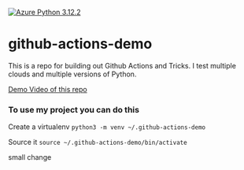 [![Azure Python 3.12.2](https://github.com/werthds-io/multi-cloud-exercise/actions/workflows/main.yml/badge.svg)](https://github.com/werthds-io/multi-cloud-exercise/actions/workflows/main.yml)

# github-actions-demo
This is a repo for building out Github Actions and Tricks.  I test multiple clouds and multiple versions of Python.


[Demo Video of this repo](https://www.youtube.com/watch?v=4gbUYOgALik)

### To use my project you can do this

Create a virtualenv
```python3 -m venv ~/.github-actions-demo```

Source it
```source ~/.github-actions-demo/bin/activate```

small change
